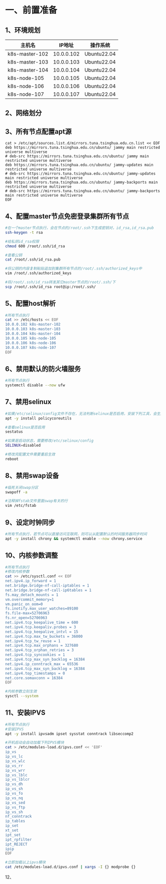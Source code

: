 # 一、前置准备

## 1、环境规划

| 主机名         | IP地址     | 操作系统    |
| -------------- | ---------- | ----------- |
| k8s-master-102 | 10.0.0.102 | Ubuntu22.04 |
| k8s-master-103 | 10.0.0.103 | Ubuntu22.04 |
| k8s-master-104 | 10.0.0.104 | Ubuntu22.04 |
| k8s-node-105   | 10.0.0.105 | Ubuntu22.04 |
| k8s-node-106   | 10.0.0.106 | Ubuntu22.04 |
| k8s-node-107   | 10.0.0.107 | Ubuntu22.04 |

## 2、网络划分



## 3、所有节点配置apt源

```shell
cat > /etc/apt/sources.list.d/mirrors.tuna.tsinghua.edu.cn.list << EOF
deb https://mirrors.tuna.tsinghua.edu.cn/ubuntu/ jammy main restricted universe multiverse
# deb-src https://mirrors.tuna.tsinghua.edu.cn/ubuntu/ jammy main restricted universe multiverse
deb https://mirrors.tuna.tsinghua.edu.cn/ubuntu/ jammy-updates main restricted universe multiverse
# deb-src https://mirrors.tuna.tsinghua.edu.cn/ubuntu/ jammy-updates main restricted universe multiverse
deb https://mirrors.tuna.tsinghua.edu.cn/ubuntu/ jammy-backports main restricted universe multiverse
# deb-src https://mirrors.tuna.tsinghua.edu.cn/ubuntu/ jammy-backports main restricted universe multiverse
EOF
```

## 4、配置master节点免密登录集群所有节点

```bash
#在一个master节点执行，会在节点的/root/.ssh下生成密钥对，id_rsa,id_rsa.pub
ssh-keygen -t rsa

#给私钥id_rsa权限
chmod 600 /root/.ssh/id_rsa

#查看公钥
cat /root/.ssh/id_rsa.pub

#将公钥的内容复制粘贴追加到集群所有节点的/root/.ssh/authorized_keys中
vim /root/.ssh/authorized_keys

#将/root/.ssh/id_rsa转发其它master节点的/root/.ssh/下
scp /root/.ssh/id_rsa root@ip:/root/.ssh/
```

## 5、配置host解析

```bash
#所有节点执行
cat >> /etc/hosts << EOF
10.0.0.102 k8s-master-102
10.0.0.103 k8s-master-103
10.0.0.104 k8s-master-104
10.0.0.105 k8s-node-105
10.0.0.106 k8s-node-106
10.0.0.107 k8s-node-107
EOF
```

## 6、禁用默认的防火墙服务

```bash
#所有节点执行
systemctl disable --now ufw
```

## 7、禁用selinux

```bash
#如果/etc/selinux/config文件不存在，无法判断selinux是否启用，安装下列工具，会生成/etc/selinux/config文件以及提供sestatus命令
apt -y install policycoreutils

#查看selinux是否启用
sestatus

#如果是启动状态，需要修改/etc/selinux/config
SELINUX=disabled

#修改完配置文件需要重启生效
reboot
```

## 8、禁用swap设备

```bash
#临死关闭swap分区
swapoff -a

#注释掉fstab文件里面swap有关的行
vim /etc/fstab
```

## 9、设定时钟同步

```bash
#所有节点执行，若节点可以直接访问互联网，则可以从配置默认的时间服务器同步时间
apt -y install chrony && systemctl enable --now chrony.service
```

## 10、内核参数调整

```bash
#所有节点执行
#修改内核参数
cat >> /etc/sysctl.conf << EOF
net.ipv4.ip_forward = 1
net.bridge.bridge-nf-call-iptables = 1
net.bridge.bridge-nf-call-ip6tables = 1
fs.may_detach_mounts = 1
vm.overcommit_memory=1
vm.panic_on_oom=0
fs.inotify.max_user_watches=89100
fs.file-max=52706963
fs.nr_open=52706963
net.ipv4.tcp_keepalive_time = 600
net.ipv4.tcp.keepaliv.probes = 3
net.ipv4.tcp_keepalive_intvl = 15
net.ipv4.tcp.max_tw_buckets = 36000
net.ipv4.tcp_tw_reuse = 1
net.ipv4.tcp.max_orphans = 327680
net.ipv4.tcp_orphan_retries = 3
net.ipv4.tcp_syncookies = 1
net.ipv4.tcp_max_syn_backlog = 16384
net.ipv4.ip_conntrack_max = 65536
net.ipv4.tcp_max_syn_backlog = 16384
net.ipv4.top_timestamps = 0
net.core.somaxconn = 16384
EOF

#内核参数立刻生效
sysctl --system
```

## 11、安装IPVS

```bash
#所有节点执行
#安装IPVS
apt -y install ipvsadm ipset sysstat conntrack libseccomp2

#开机启动会自动加载下列IPVS模块
cat > /etc/modules-load.d/ipvs.conf << 'EOF'
ip_vs
ip_vs_lc
ip_vs_wlc
ip_vs_rr
ip_vs_wrr
ip_vs_lblc
ip_vs_lblcr
ip_vs_dh
ip_vs_sh
ip_vs_fo
ip_vs_nq
ip_vs_sed
ip_vs_ftp
ip_vs_sh
nf_conntrack
ip_tables
ip_set
xt_set
ipt_set
ipt_rpfilter
ipt_REJECT
ipip
EOF

#立即加载以上ipvs模块
cat /etc/modules-load.d/ipvs.conf | xargs -I {} modprobe {}
```

12、